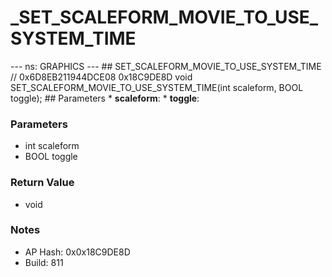 # _SET_SCALEFORM_MOVIE_TO_USE_SYSTEM_TIME

--- ns: GRAPHICS --- ## SET_SCALEFORM_MOVIE_TO_USE_SYSTEM_TIME  // 0x6D8EB211944DCE08 0x18C9DE8D void SET_SCALEFORM_MOVIE_TO_USE_SYSTEM_TIME(int scaleform, BOOL toggle);   ## Parameters * **scaleform**: * **toggle**:

### Parameters
* int scaleform
* BOOL toggle

### Return Value
* void

### Notes
* AP Hash: 0x0x18C9DE8D
* Build: 811

